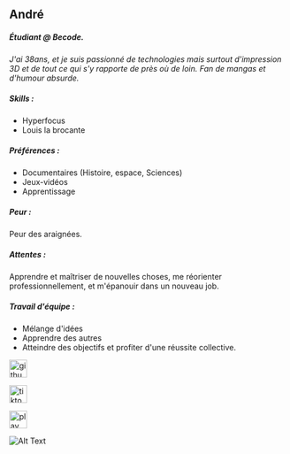 ## André

##### Étudiant @ Becode.

_J'ai 38ans, et je suis passionné de technologies mais surtout d'impression 3D et de tout ce qui s'y rapporte de près où de loin. Fan de mangas et d'humour absurde._

##### Skills :

- Hyperfocus
- Louis la brocante

##### Préférences :

- Documentaires (Histoire, espace, Sciences)
- Jeux-vidéos
- Apprentissage

##### Peur :

Peur des araignées.

##### Attentes :

Apprendre et maîtriser de nouvelles choses, me réorienter professionnellement, et m'épanouir dans un nouveau job.

##### Travail d'équipe :

- Mélange d'idées
- Apprendre des autres
- Atteindre des objectifs et profiter d'une réussite collective.

[<img src="https://gist.github.com/cxmeel/0dbc95191f239b631c3874f4ccf114e2/raw/github-compact.svg" alt="github" height="32" />](https://github.com/JohnWish01)

[<img src="https://gist.github.com/cxmeel/0dbc95191f239b631c3874f4ccf114e2/raw/tiktok-compact.svg" alt="tiktok" height="32" />](https://www.tiktok.com/@drewvee3d)

[<img src="https://gist.github.com/cxmeel/0dbc95191f239b631c3874f4ccf114e2/raw/play-compact.svg" alt="play" height="32" />](https://www.youtube.com/watch?v=dQw4w9WgXcQ&pp=ygULcmljayBhc3RsZXk%3D)

![Alt Text](https://media1.giphy.com/media/v1.Y2lkPTc5MGI3NjExcjNwMm5xYXFtbGVoZ3V3ZHQyZm5oNTQydnVqZmlkd3o3MjByMzdubSZlcD12MV9pbnRlcm5hbF9naWZfYnlfaWQmY3Q9Zw/wkxbpIPNdx32g/giphy.gif)
